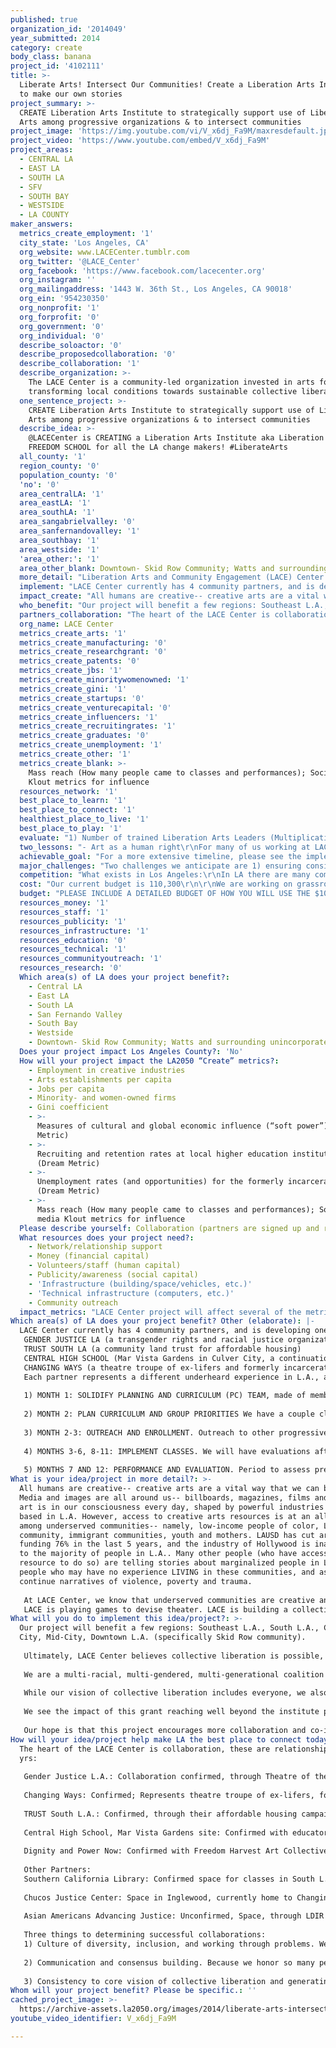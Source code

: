```yaml
---
published: true
organization_id: '2014049'
year_submitted: 2014
category: create
body_class: banana
project_id: '4102111'
title: >-
  Liberate Arts! Intersect Our Communities! Create a Liberation Arts Institute
  to make our own stories
project_summary: >-
  CREATE Liberation Arts Institute to strategically support use of Liberation
  Arts among progressive organizations & to intersect communities
project_image: 'https://img.youtube.com/vi/V_x6dj_Fa9M/maxresdefault.jpg'
project_video: 'https://www.youtube.com/embed/V_x6dj_Fa9M'
project_areas:
  - CENTRAL LA
  - EAST LA
  - SOUTH LA
  - SFV
  - SOUTH BAY
  - WESTSIDE
  - LA COUNTY
maker_answers:
  metrics_create_employment: '1'
  city_state: 'Los Angeles, CA'
  org_website: www.LACECenter.tumblr.com
  org_twitter: '@LACE_Center'
  org_facebook: 'https://www.facebook.com/lacecenter.org'
  org_instagram: ''
  org_mailingaddress: '1443 W. 36th St., Los Angeles, CA 90018'
  org_ein: '954230350'
  org_nonprofit: '1'
  org_forprofit: '0'
  org_government: '0'
  org_individual: '0'
  describe_soloactor: '0'
  describe_proposedcollaboration: '0'
  describe_collaboration: '1'
  describe_organization: >-
    The LACE Center is a community-led organization invested in arts for
    transforming local conditions towards sustainable collective liberation
  one_sentence_project: >-
    CREATE Liberation Arts Institute to strategically support use of Liberation
    Arts among progressive organizations & to intersect communities
  describe_idea: >-
    @LACECenter is CREATING a Liberation Arts Institute aka Liberation Arts
    FREEDOM SCHOOL for all the LA change makers! #LiberateArts
  all_county: '1'
  region_county: '0'
  population_county: '0'
  'no': '0'
  area_centralLA: '1'
  area_eastLA: '1'
  area_southLA: '1'
  area_sangabrielvalley: '0'
  area_sanfernandovalley: '1'
  area_southbay: '1'
  area_westside: '1'
  'area_other:': '1'
  area_other_blank: Downtown- Skid Row Community; Watts and surrounding unincorporated regions
  more_detail: "Liberation Arts and Community Engagement (LACE) Center will create a more aesthetic & connected movement for social change through the Liberation Arts Institute\r\n1) BUILD skills in  Liberation Arts, including Theatre of the Oppressed, Playback Theatre, Community-Based Visual Arts, Public Performance-- centering community storytelling\r\n2) CONNECT communities in dialogue through collective arts-- between campaigns about housing, mass incarceration, immigration, youth, gender and community-based responses to violence\r\n3) OPEN access to arts resources to fill in a resource gap for many marginalized communities in Los Angeles\r\n4) BUILD more culture of Liberation Arts, play, JOY within our social movements and day-to-day lives--- VIVA la gente!"
  implement: "LACE Center currently has 4 community partners, and is developing one more: \r\nGENDER JUSTICE LA (a transgender rights and racial justice organization)\r\nTRUST SOUTH LA (a community land trust for affordable housing) \r\nCENTRAL HIGH SCHOOL (Mar Vista Gardens in Culver City, a continuation high school) \r\nCHANGING WAYS (a theatre troupe of ex-lifers and formerly incarcerated youth workers).\r\nEach partner represents a different underheard experience in L.A., and each voice is represented on a Planning Team body that guides the path of the LACE Center. Each of these sites has ongoing Liberation Arts programs, and each program reaches different communities. For developing a LACE Institute, we are also partnered with Dignity and Power Now’s Freedom Harvest Arts Collective to gain from their experience of community curriculum development (Dandelions Rising Institute, #riseofthedandelions art series).  Our primary team is made of 15 people, mostly from these organizations, who will carry out visioning, planning, logistically organizing, and team management as our Planning and Curriculum (PC) Team. \r\n\r\n1) MONTH 1: SOLIDIFY PLANNING AND CURRICULUM (PC) TEAM, made of members and leaders from community partner organizations, community-based artists & educators, and other stakeholders as defined by our Planning Team.\r\n\r\n2) MONTH 2: PLAN CURRICULUM AND GROUP PRIORITIES We have a couple classes in motion already, with a couple in progress. Theatre of the Oppressed Theory and Praxis Class (led by Brent Blair), and Playback Theatre Class (led by Joyce Lu), which will begin this fall, the PC Team will pick 2 other classes to be taught on a biweekly basis, that the PC team will help implement, and potentially teach a 3rd class about strategies.\r\n\r\n3) MONTH 2-3: OUTREACH AND ENROLLMENT. Outreach to other progressive and forward-thinking orgs to be students/ co-participants. Our dream is to give some participant stipends so we can enhance working-class cultural work leadership, knowing that many folks cannot prioritize critical art and expressive work due to economic access.\r\n\r\n4) MONTHS 3-6, 8-11: IMPLEMENT CLASSES. We will have evaluations after every class so we can stay up-to-date with the needs of the participants. The outcomes for participants will be certificates of completion for each, along with 2 public performances for the year.  \r\n\r\n5) MONTHS 7 AND 12: PERFORMANCE AND EVALUATION. Period to assess previous gains, and implement best process for upcoming period.\r\n\r\n"
  impact_create: "All humans are creative-- creative arts are a vital way that we can be human.  Media and images are all around us-- billboards, magazines, films and music, art is in our consciousness every day, shaped by powerful industries many based in L.A.  However, access to creative arts resources is at an all time low among underserved communities-- namely, low-income people of color, LGBT community, immigrant communities, youth and mothers.  LAUSD has cut arts funding 76% in the last 5 years, and the industry of Hollywood is inaccessible to the majority of people in L.A.. Many other people (who have access and resource to do so) are telling stories about marginalized people in L.A., people who may have no experience LIVING in these communities, and as such, continue narratives of violence, poverty and trauma.  \r\n\r\nAt LACE Center, we know that underserved communities are creative and resilient.  We are part of these communities. The true stories about us are already there, but how do we learn how to share them with each other? How can we develop our aesthetic around our stories?  And ultimately, how do we make systemic change possible through our visions and imaginations?  Liberation Arts and Community Engagement (LACE) is not only about art-resources-- it is a path through which we connect our struggles towards collective liberation.  The LACE Institute is a way to spread seeds of tools, our communities make up the beautiful branches of experiences, and our visions, work, art make up the fragrance of the fruit and flowers of transformed conditions.\r\nLACE is playing games to devise theater. LACE is building a collective narrative through poetry lines. LACE is having dialogue not just through debate-like words, but also through embodied images that communicate on multiple layers.  LACE Center is conscious of the power structures that exist, and learning how we are not only individually affected, but actually collectively affected.  LACE is inclusive, seeking to build leaders in communities that are underrepresented, prioritizing sustainability through stipends. LACE is intersectional, bringing multiple experiences, identities and languages to create together.  With LACE multiplied through LA, we will find common language and vision for a new LA in 2050, where play is encouraged, creativity is central to everyone’s daily life, and where we live in community with each other across borders and identities."
  who_benefit: "Our project will benefit a few regions: Southeast L.A., South L.A., Culver City, Mid-City, Downtown L.A. (specifically Skid Row community).  \r\n\r\nUltimately, LACE Center believes collective liberation is possible, where all people have basic needs met, and are able to grow, learn, thrive, connect, love, and express themselves according to their self-determined ways of being.  LACE aims to shape individual and collective consciousness towards building a world that includes many worlds, by resisting oppression through the process of art-making, as well as through the resulting art piece.  As such, we see that Liberation Arts and Community Engagement framework is for everyone so we may achieve collective liberation together. \r\n\r\nWe are a multi-racial, multi-gendered, multi-generational coalition of artists, organizers, activists, students and educators.\r\n\r\nWhile our vision of collective liberation includes everyone, we also see a dire need for creative resources among particular communities.  As such, we see ourselves as filling a gap, so our priorities in terms of the communities we serve will be- low-income communities, African-American communities, Latino communities, Asian Pacific Islander communities, LGBT community (specifically the under-resourced Transgender community), immigrant communities, community-based artists, community organizers, educators in our regions, counselors in our regions.   \r\n\r\nWe see the impact of this grant reaching well beyond the institute participants. Each participant is part of a larger community, and part of their training is to create a Liberation Arts group in their own community using the skills they have learned in the institute.  This allows even broader communities of people to be connected through the LACE Institute.  We particular hope that families, classmates, spiritual communities, campaign-based organizations, grassroots organizations, people working in public schools build a firm grasp on Liberation Arts skills through the students/co-participants. \r\n\r\nOur hope is that this project encourages more collaboration and co-investigation of people's conditions.  It is important to build the power of local communities in expressive arts, while also connecting people with different experiences.  This question ultimately determines the way we decide what and with whom we build.  By building a strong core of Liberation Artists from the bottom-up, we see an LA transformed for and by the people who are most affected."
  partners_collaboration: "The heart of the LACE Center is collaboration, these are relationships of 2 yrs:\r\n\r\nGender Justice L.A.: Collaboration confirmed, through Theatre of the Oppressed program; GJLA represents the grassroots voice of the transgender and gender non-conforming community in L.A., particularly of trans people of color.\r\n\r\nChanging Ways: Confirmed; Represents theatre troupe of ex-lifers, formerly incarcerated peoples with long-term sentences, who work with incarcerated and impacted youth along with outreach to other ex-lifers.\r\n\r\nTRUST South L.A.: Confirmed, through their affordable housing campaigns, and Escuelita program; TRUST South LA is a land trust committed to developing affordable housing for South LA residents\r\n\r\nCentral High School, Mar Vista Gardens site: Confirmed with educator sponsor, Vitaly; Central High School represents low-income youth of color who are excluded from the Culver City School District-- Central is a safe, supportive and self-directed learning environment.\r\n\r\nDignity and Power Now: Confirmed with Freedom Harvest Art Collective program; DPN is an organization fighting for the rights and dignity of people impacted by incarceration, particularly around the L.A. jail system, the world's largest jail.  \r\n\r\nOther Partners:\r\nSouthern California Library: Confirmed space for classes in South L.A. and curriculum development support with librarians and historical archives. \r\n\r\nChucos Justice Center: Space in Inglewood, currently home to Changing Ways.\r\n\r\nAsian Americans Advancing Justice: Unconfirmed, Space, through LDIR program\r\n\r\nThree things to determining successful collaborations:\r\n1) Culture of diversity, inclusion, and working through problems.  We believe that diversity of experience, language, class, cultural background, gender, race, & age are essential to creating vibrant and effective programs, especially for a landscape of L.A. that holds so many stories.  As such, part of our culture is inclusion and working through problems together, knowing there are certain things that we might not agree, but that being together and working through it is the most important.\r\n\r\n2) Communication and consensus building. Because we honor so many people's stories, Spanish translation & funds transparency is important. We also work through building consensus so that all voices are heard in decisions\r\n\r\n3) Consistency to core vision of collective liberation and generating intersecting spaces to build our stories. Big-picture keeps us united. "
  org_name: LACE Center
  metrics_create_arts: '1'
  metrics_create_manufacturing: '0'
  metrics_create_researchgrant: '0'
  metrics_create_patents: '0'
  metrics_create_jbs: '1'
  metrics_create_minoritywomenowned: '1'
  metrics_create_gini: '1'
  metrics_create_startups: '0'
  metrics_create_venturecapital: '0'
  metrics_create_influencers: '1'
  metrics_create_recruitingrates: '1'
  metrics_create_graduates: '0'
  metrics_create_unemployment: '1'
  metrics_create_other: '1'
  metrics_create_blank: >-
    Mass reach (How many people came to classes and performances); Social media
    Klout metrics for influence
  resources_network: '1'
  best_place_to_learn: '1'
  best_place_to_connect: '1'
  healthiest_place_to_live: '1'
  best_place_to_play: '1'
  evaluate: "1) Number of trained Liberation Arts Leaders (Multiplication of work)\r\n- How many of these leaders have experience of being formerly incarcerated?\r\n- How many of these leaders are youth?\r\n- How many of these leaders have homeless experience?\r\n- How many are transgender or gender non-conforming?\r\n- How many are leading intersectional conversations (planning events, leading conversations during classes and LACE events, etc.)\r\nMETRIC: Unemployment rates (and opportunities) for the formerly incarcerated; Employment in creative industries\r\n\r\n2) New groups formed and youth outreach\r\n- Where is the new Liberation Arts group located?  What kind of project is being developed?\r\n- Who is the greater community of this project? Are youth (ages 24 and under) involved?\r\n- How many different groups/communities are represented in each class?\r\n- Are youth able to gain class credit from this project?\r\n- Are different kinds of media being used for documentation and publicity?  Use of social media?\r\nMETRIC: Measures of cultural and global economic influence (“soft power”); Gini coefficient; Recruiting and retention rates at local higher education institutions\r\n\r\n3) Arts, campaign-based, and cultural establishments per capita using liberation arts tools to do their work\r\n- Is Liberation Arts used as a tool in programming?  To what goal or ends?\r\n- Is this group developing more opportunities for non-traditional leadership, learning styles, marginalized identities?\r\n- Is this establishment expanding the use of arts in connection with basic needs / campaign-based work?\r\n- How is this establishment using Liberation Arts to broaden their reach?\r\n\r\nMETRICS: Jobs per capita, Minority- and women-owned firms, Gini coefficient\r\n"
  two_lessons: "- Art as a human right\r\nFor many of us working at LACE Center, art was not just a fun afterschool activity, or a training to gain social capital.  Art was and is a means of survival. Be it coming home to a community music gathering after a long week of working in exploitative environments, finding dance as a means to set boundaries and find liberation in one's body, or developing community through designing a mural street art project, art is never disconnected from our day-to-day experiences of oppression.  Poet Audre Lorde writes \"[...]poetry is not a luxury. It is a vital necessity of our existence. It forms the quality of the light within which we predicate our hopes and dreams toward survival and change, first made into language, then into idea, then into more tangible action.\"  The LACE Center believes that through collective creativity, we can change ourselves internally, healing wounds and trauma caused by oppressive systems.  We can heal our communities collectively by sharing and witnessing stories, recognizing our struggles are shared, and our lives are connected.  We can change our system by acknowledging these things, building skills and power to devise short and long-term strategies.  Through Liberation Arts, all modes of thinking and learning are upheld, expanding accessible learning spaces and education.  Ultimately, liberation arts allows everyone to be at the table to create a new vision, a new change in the world.\r\n\r\n- In our experience as community organizers and leaders, the rapid pace of work that determines policy change often did not allow much space to connect with other organizers, develop strategies, vision and create art, and ultimately reflect on our movement work.  With LACE Center, we hope to hold that space for other folks doing important policy change work.  We hope to fill a gap that allows folks to slow down, reflect, create art, build skills in ways that are accessible to many people.  We hope to enhance the images, the aesthetics, the humor, the beauty and creativity coming out of progressive movements. We hope to support social change as a shift towards more joy and creativity, as well as towards more dignity and justice.\r\nFinally, we hope to build more unification and collaboration between campaigns, and knock down walls of competitions through dialogue, play and art."
  achievable_goal: "For a more extensive timeline, please see the implementation plan above.  We believe a couple of aspects will especially support our project within 12 months.\r\n\r\n1) A collective where everyone has ownership over our organization and work.  Because we work with a consensus based model, everyone is heard and the skills everyone brings are valued.  That means that no one person will take on the entirety of the work that needs to get done, we will always be working as a team.\r\n\r\n2) With a structure that allows for a public performance or sharing after each class period, we will be able to have periodic opportunities for heightened visibility to recruit more people to participate in our classes and volunteer with our institute.\r\n\r\n3) Evaluation is highly important, and we are committed to evaluation so that the changes that need to happen inevitably with a new project can happen real time rather than the next period of classes.\r\n\r\n4) Much of this work is rooted in the experiences and lessons from an ongoing collaboration with the University of Southern California's Masters Program in Applied Theatre Arts.  This program no longer exists, and now the LACE Center houses these ongoing projects. These experiences taught us how to navigate institutions, where to build our ongoing supportive relationships, and ways that intersectional exchange is possible. This relationship allowed us to build relationships and rapport for almost 2 years with this work, and now there is a visible and powerful community supporting the work of Liberation Arts.\r\n\r\nAlong with this, hiring a Program Coordinator will allow all the pieces of this project to go along smoothly logistically, with the Planning Team to support.  We have been waiting for an opportunity like this, and are ready to hit the ground running, wasting no time!"
  major_challenges: "Two challenges we anticipate are 1) ensuring consistent participation and 2) consistently maintaining a process that is sustainable for everyone at the table.  \r\n\r\nConsistent participation is often difficult when many other life priorities are presented to our communities.  As such, we hope that stipended positions offer more incentive for people to be present at these vital trainings.  We also will schedule our classes based on what the needs in the room are, who is interested in which classes, and allowing for check-in moments when participants are not able to show up.  Providing support for transportation with the resources we have will also help people be present in the space.  Ultimately, this is a challenge that we have worked on several systems to improve, but we do anticipate this as an ongoing dynamic considering our work and the communities we serve.\r\n\r\nWe also anticipate difficulties in maintaining a consistent process that honors everyone's effort at the table, allowing this process to be sustainable.  Here are some ideas to support this anticipated challenge:\r\n- continue to have regular meetings to check-in and speak openly\r\n- Rejuvenation plans for our core planning and curriculum team, and class leaders\r\n- Pre-create written materials with Spanish translation\r\n- Create realistic goals and timelines\r\n- Develop work teams that are centralized around planning committee to create more unity\r\n- Affirm each others work, even when we need to shift.  Make sure everyone is heard in the process, and that we are able stay true to our vision of collective liberation.\r\n"
  competition: "What exists in Los Angeles:\r\nIn LA there are many community-based organizations, campaigns, non-profits, grassroots organizations building political and social change in L.A. However, many priorities around policy and community development sideline arts and creative visioning work. We see a deprioritiziation of art-based tools among membership (often because of structures rather than individual choices) to create community and social change, even though social media and other means of communication are more accessible than ever.  We believe that we are filling in a gap within progressive organizations with our resource.\r\n\r\nWe are a centralized space for development of Liberation Arts.  Other models in the world exist, such as our allies Center of Theatre of the Oppressed in Rio de Janeiro, Brasil, and Jana Sanskriti in Kolkatha, India.\r\n\r\nHollywood-based creative work industry is historically exclusive, and so more spaces of inclusion must be priority.  LACE Center uses inclusion to create art-based progressive and forward thinking liberatory social solutions and plans.\r\n\r\nIn LA, we see our allies to be:\r\nInner City Arts\r\nStreet Poets\r\n24th St. Theater\r\nCornerstone Theater\r\nTeada\r\nInside Outside\r\nUnusual Suspects\r\n\r\nThese organizations are doing important work to hire teaching artists that are engaged with the community, providing youth arts resources in the face of LAUSD Art program budget cuts, developing pop-up theater projects with restaurant workers, etc.  We hope to collaborate with all of these organizations-- Gender Justice LA Theatre of the Oppressed is already developing a collaboration with Teada.  However, we do not believe that the work of LACE Center exists as a central space yet outside of us.  We provide a hub for community based organizations building social change to draw resources, training, and support from so that these campaigns and movements can become more vibrant.  We appreciate openness and flexibility so that we may hear what the current needs in the community are and go there, rather than depending on a grant stipulation to build a partnership.  We are excited to grow and expand, extending our work and building more relationships in the process!\r\n"
  cost: "Our current budget is 110,300\r\n\r\nWe are working on grassroots forms of fundraising--like regular performances, selling artwork and t-shirts, and other fund generating events. \r\nWe are also applying for the $5000 Edison Grant, and are looking towards a grant with Creative Capacity Fund."
  budget: "PLEASE INCLUDE A DETAILED BUDGET OF HOW YOU WILL USE THE $100,000 FOR THIS PROJECT.\r\nThis information is for internal purposes only and will not be publicly displayed. Please be as detailed and specific as you can.\r\n- Sustainability and Infrastructure-\r\n$9,000 to each (5) Community Partner Liberation Arts site \r\nGender Justice LA Theatre of the Oppressed, Changing Ways, TRUST South L.A. Teatro group, Central High School Liberation Arts Mural project, and Dignity and Power Now Freedom Harvest Arts Collective.\r\nEach organization devises their own programmatic budget, including staff, space, food and supplies. This autonomy is important because each organization better understands the needs and capabilities of their own membership.  These programs provide a cultural platform and paid opportunities within each of our partnership sites, all of whom have barriers to employment and income.\r\n$45,000\r\n\r\n4 classes/week, 20 weeks of institute classes, 2.5 hours each\r\nParticipant stipends\r\n5 stipended participants (who are not already part of a LACE Partner site)\r\n\t$100/week, if all classes attended ($25/class)\r\n$10,000\r\n\t\r\nFood (20 participants/class; mostly snacks to keep focus during class)\r\n$2,000\r\n\r\nTranslation\r\nUp to 200 hrs @ $40/hour\r\n$8,000\r\n\r\nSpace Rental (2 classes, 2.5 hours/week, $25/hour)\r\n$1,600\r\nRest of space needs from donated spaces\r\n\r\nSupplies (Paints, aesthetic supplies, etc.)\r\n$2,400 ($600 per class)\r\n\r\nProgram Coordinator \r\n$12,500 (10hrs/week, $25/hour, 50 weeks)\r\n\r\nPlanning Team Fees\r\n(Up to 12 paid members, 10hrs/month (planning and logistics time), $20/hr, 12 months) Note: Estimate based on previous experience, subject to change\r\n$28,800\r\n\r\n=$110,300 Total budget\r\n"
  resources_money: '1'
  resources_staff: '1'
  resources_publicity: '1'
  resources_infrastructure: '1'
  resources_education: '0'
  resources_technical: '1'
  resources_communityoutreach: '1'
  resources_research: '0'
  Which area(s) of LA does your project benefit?:
    - Central LA
    - East LA
    - South LA
    - San Fernando Valley
    - South Bay
    - Westside
    - Downtown- Skid Row Community; Watts and surrounding unincorporated regions
  Does your project impact Los Angeles County?: 'No'
  How will your project impact the LA2050 “Create” metrics?:
    - Employment in creative industries
    - Arts establishments per capita
    - Jobs per capita
    - Minority- and women-owned firms
    - Gini coefficient
    - >-
      Measures of cultural and global economic influence (“soft power”) (Dream
      Metric)
    - >-
      Recruiting and retention rates at local higher education institutions
      (Dream Metric)
    - >-
      Unemployment rates (and opportunities) for the formerly incarcerated
      (Dream Metric)
    - >-
      Mass reach (How many people came to classes and performances); Social
      media Klout metrics for influence
  Please describe yourself: Collaboration (partners are signed up and ready to hit the ground running!)
  What resources does your project need?:
    - Network/relationship support
    - Money (financial capital)
    - Volunteers/staff (human capital)
    - Publicity/awareness (social capital)
    - 'Infrastructure (building/space/vehicles, etc.)'
    - 'Technical infrastructure (computers, etc.)'
    - Community outreach
  impact_metrics: "LACE Center project will affect several of the metrics above.  LACE Center is an art establishment serving regions of L.A. that do not host many creative industry spaces.  With this, we are employing non-traditional folks within the creative industries, name formerly incarcerated people, people with homeless experience, transgender people, people of color, immigrants and youth (ages 16-24).  These are key groups to develop leadership within as people most highly affected by systems of violence and oppression. \r\n\r\nWe believe in hiring non-traditional arts communities in order to build more creative industry skills within these communities.  Our regions of focus as well are regions with fewer arts establishments, and so we are building the Arts establishment per capita metric as well.  Our organization is also run by women of color, queer people, among other minority groups.  As we are building our board, our aim is to have 70% women, 40% queer and transgender identified, and 70% people of color. \r\n\r\nWe believe our work effects the Gini coefficient, which measures income inequality.  By focusing on the leadership of non-traditional communities, not only are we increasing income for those disenfranchised groups, but we are also developing more positive, healing and creative spaces, which allows for broader communities to grow and develop. We are also providing forward thinking organizations with the access to liberation arts-based tools and resources to move forward on their visions as a means to create systemic income-inequality change.\r\n\r\nWe hope to influence soft power as well-- through the production of images and stories from the bottom-up, and the utility of social media like facebook, tumblr, instagram and twitter, we can easily build up our reach of images to global influence, especially since many on the team have global connections and roots.\r\n\r\nFinally, we hire formerly incarcerated people as part of our Changing Ways site program, as well as the Dignity and Power Now Freedom Harvest collective.  This allows for these people to gain more solid network connections, share stories to heal from trauma around incarceration (key to breaking cycles of recidivism), and develop long-term visions for their organizations' plan.  \r\n"
Which area(s) of LA does your project benefit? Other (elaborate): |-
  LACE Center currently has 4 community partners, and is developing one more: 
   GENDER JUSTICE LA (a transgender rights and racial justice organization)
   TRUST SOUTH LA (a community land trust for affordable housing) 
   CENTRAL HIGH SCHOOL (Mar Vista Gardens in Culver City, a continuation high school) 
   CHANGING WAYS (a theatre troupe of ex-lifers and formerly incarcerated youth workers).
   Each partner represents a different underheard experience in L.A., and each voice is represented on a Planning Team body that guides the path of the LACE Center. Each of these sites has ongoing Liberation Arts programs, and each program reaches different communities. For developing a LACE Institute, we are also partnered with Dignity and Power Now’s Freedom Harvest Arts Collective to gain from their experience of community curriculum development (Dandelions Rising Institute, #riseofthedandelions art series). Our primary team is made of 15 people, mostly from these organizations, who will carry out visioning, planning, logistically organizing, and team management as our Planning and Curriculum (PC) Team. 
   
   1) MONTH 1: SOLIDIFY PLANNING AND CURRICULUM (PC) TEAM, made of members and leaders from community partner organizations, community-based artists & educators, and other stakeholders as defined by our Planning Team.
   
   2) MONTH 2: PLAN CURRICULUM AND GROUP PRIORITIES We have a couple classes in motion already, with a couple in progress. Theatre of the Oppressed Theory and Praxis Class (led by Brent Blair), and Playback Theatre Class (led by Joyce Lu), which will begin this fall, the PC Team will pick 2 other classes to be taught on a biweekly basis, that the PC team will help implement, and potentially teach a 3rd class about strategies.
   
   3) MONTH 2-3: OUTREACH AND ENROLLMENT. Outreach to other progressive and forward-thinking orgs to be students/ co-participants. Our dream is to give some participant stipends so we can enhance working-class cultural work leadership, knowing that many folks cannot prioritize critical art and expressive work due to economic access.
   
   4) MONTHS 3-6, 8-11: IMPLEMENT CLASSES. We will have evaluations after every class so we can stay up-to-date with the needs of the participants. The outcomes for participants will be certificates of completion for each, along with 2 public performances for the year. 
   
   5) MONTHS 7 AND 12: PERFORMANCE AND EVALUATION. Period to assess previous gains, and implement best process for upcoming period.
What is your idea/project in more detail?: >-
  All humans are creative-- creative arts are a vital way that we can be human.
  Media and images are all around us-- billboards, magazines, films and music,
  art is in our consciousness every day, shaped by powerful industries many
  based in L.A. However, access to creative arts resources is at an all time low
  among underserved communities-- namely, low-income people of color, LGBT
  community, immigrant communities, youth and mothers. LAUSD has cut arts
  funding 76% in the last 5 years, and the industry of Hollywood is inaccessible
  to the majority of people in L.A.. Many other people (who have access and
  resource to do so) are telling stories about marginalized people in L.A.,
  people who may have no experience LIVING in these communities, and as such,
  continue narratives of violence, poverty and trauma. 
   
   At LACE Center, we know that underserved communities are creative and resilient. We are part of these communities. The true stories about us are already there, but how do we learn how to share them with each other? How can we develop our aesthetic around our stories? And ultimately, how do we make systemic change possible through our visions and imaginations? Liberation Arts and Community Engagement (LACE) is not only about art-resources-- it is a path through which we connect our struggles towards collective liberation. The LACE Institute is a way to spread seeds of tools, our communities make up the beautiful branches of experiences, and our visions, work, art make up the fragrance of the fruit and flowers of transformed conditions.
   LACE is playing games to devise theater. LACE is building a collective narrative through poetry lines. LACE is having dialogue not just through debate-like words, but also through embodied images that communicate on multiple layers. LACE Center is conscious of the power structures that exist, and learning how we are not only individually affected, but actually collectively affected. LACE is inclusive, seeking to build leaders in communities that are underrepresented, prioritizing sustainability through stipends. LACE is intersectional, bringing multiple experiences, identities and languages to create together. With LACE multiplied through LA, we will find common language and vision for a new LA in 2050, where play is encouraged, creativity is central to everyone’s daily life, and where we live in community with each other across borders and identities.
What will you do to implement this idea/project?: >-
  Our project will benefit a few regions: Southeast L.A., South L.A., Culver
  City, Mid-City, Downtown L.A. (specifically Skid Row community). 
   
   Ultimately, LACE Center believes collective liberation is possible, where all people have basic needs met, and are able to grow, learn, thrive, connect, love, and express themselves according to their self-determined ways of being. LACE aims to shape individual and collective consciousness towards building a world that includes many worlds, by resisting oppression through the process of art-making, as well as through the resulting art piece. As such, we see that Liberation Arts and Community Engagement framework is for everyone so we may achieve collective liberation together. 
   
   We are a multi-racial, multi-gendered, multi-generational coalition of artists, organizers, activists, students and educators.
   
   While our vision of collective liberation includes everyone, we also see a dire need for creative resources among particular communities. As such, we see ourselves as filling a gap, so our priorities in terms of the communities we serve will be- low-income communities, African-American communities, Latino communities, Asian Pacific Islander communities, LGBT community (specifically the under-resourced Transgender community), immigrant communities, community-based artists, community organizers, educators in our regions, counselors in our regions. 
   
   We see the impact of this grant reaching well beyond the institute participants. Each participant is part of a larger community, and part of their training is to create a Liberation Arts group in their own community using the skills they have learned in the institute. This allows even broader communities of people to be connected through the LACE Institute. We particular hope that families, classmates, spiritual communities, campaign-based organizations, grassroots organizations, people working in public schools build a firm grasp on Liberation Arts skills through the students/co-participants. 
   
   Our hope is that this project encourages more collaboration and co-investigation of people's conditions. It is important to build the power of local communities in expressive arts, while also connecting people with different experiences. This question ultimately determines the way we decide what and with whom we build. By building a strong core of Liberation Artists from the bottom-up, we see an LA transformed for and by the people who are most affected.
How will your idea/project help make LA the best place to connect today? In LA2050?: >-
  The heart of the LACE Center is collaboration, these are relationships of 2
  yrs:
   
   Gender Justice L.A.: Collaboration confirmed, through Theatre of the Oppressed program; GJLA represents the grassroots voice of the transgender and gender non-conforming community in L.A., particularly of trans people of color.
   
   Changing Ways: Confirmed; Represents theatre troupe of ex-lifers, formerly incarcerated peoples with long-term sentences, who work with incarcerated and impacted youth along with outreach to other ex-lifers.
   
   TRUST South L.A.: Confirmed, through their affordable housing campaigns, and Escuelita program; TRUST South LA is a land trust committed to developing affordable housing for South LA residents
   
   Central High School, Mar Vista Gardens site: Confirmed with educator sponsor, Vitaly; Central High School represents low-income youth of color who are excluded from the Culver City School District-- Central is a safe, supportive and self-directed learning environment.
   
   Dignity and Power Now: Confirmed with Freedom Harvest Art Collective program; DPN is an organization fighting for the rights and dignity of people impacted by incarceration, particularly around the L.A. jail system, the world's largest jail. 
   
   Other Partners:
   Southern California Library: Confirmed space for classes in South L.A. and curriculum development support with librarians and historical archives. 
   
   Chucos Justice Center: Space in Inglewood, currently home to Changing Ways.
   
   Asian Americans Advancing Justice: Unconfirmed, Space, through LDIR program
   
   Three things to determining successful collaborations:
   1) Culture of diversity, inclusion, and working through problems. We believe that diversity of experience, language, class, cultural background, gender, race, & age are essential to creating vibrant and effective programs, especially for a landscape of L.A. that holds so many stories. As such, part of our culture is inclusion and working through problems together, knowing there are certain things that we might not agree, but that being together and working through it is the most important.
   
   2) Communication and consensus building. Because we honor so many people's stories, Spanish translation & funds transparency is important. We also work through building consensus so that all voices are heard in decisions
   
   3) Consistency to core vision of collective liberation and generating intersecting spaces to build our stories. Big-picture keeps us united.
Whom will your project benefit? Please be specific.: ''
cached_project_image: >-
  https://archive-assets.la2050.org/images/2014/liberate-arts-intersect-our-communities-create-a-liberation-arts-institute-to-make-our-own-stories/img.youtube.com/vi/V_x6dj_Fa9M/maxresdefault.jpg
youtube_video_identifier: V_x6dj_Fa9M

---
```

